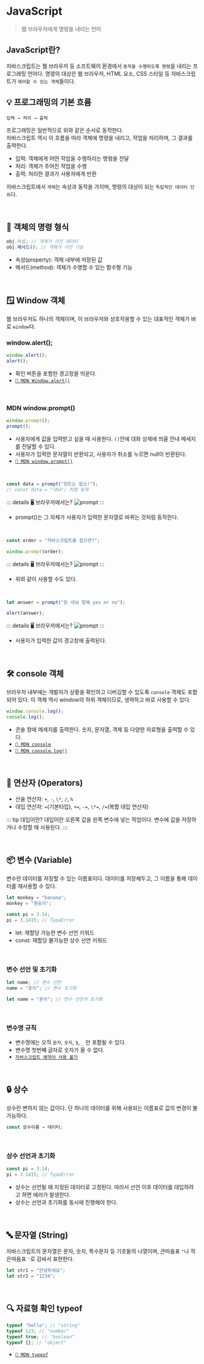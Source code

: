 # JavaScript

> 웹 브라우저에게 명령을 내리는 언어

## JavaScript란?

자바스크립트는 웹 브라우저 등 소프트웨어 환경에서 `동작을 수행하도록 명령`을 내리는 프로그래밍 언어다.
명령의 대상은 웹 브라우저, HTML 요소, CSS 스타일 등 자바스크립트가 `제어할 수 있는 객체`들이다.

## 💡 프로그래밍의 기본 흐름

```text
입력 → 처리 → 출력
```

프로그래밍은 일반적으로 위와 같은 순서로 동작한다.<br>
자바스크립트 역시 이 흐름을 따라 객체에 명령을 내리고, 작업을 처리하며, 그 결과를 출력한다.

- 입력: 객체에게 어떤 작업을 수행하라는 명령을 전달
- 처리: 객체가 주어진 작업을 수행
- 출력: 처리한 결과가 사용자에게 반환

자바스크립트에서 `객체`는 속성과 동작을 가지며, 명령의 대상이 되는 `독립적인 데이터 단위`다.

<br>

## 💬 객체의 명령 형식

```js
obj.속성; // 객체가 가진 데이터
obj.메서드(); // 객체가 가진 기능
```

- 속성(property): 객체 내부에 저장된 값
- 메서드(method): 객체가 수행할 수 있는 함수형 기능

<br>

## 🪟 Window 객체

웹 브라우저도 하나의 객체이며, 이 브라우저와 상호작용할 수 있는 대표적인 객체가 바로 `window`다.

### window.alert();

```js
window.alert();
alert();
```

- 확인 버튼을 포함한 경고창을 띄운다.
- [`📎 MDN Window.alert()`](https://developer.mozilla.org/ko/docs/Web/API/Window/alert)

<br>

### MDN window.prompt()

```js
window.prompt();
prompt();
```

- 사용자에게 값을 입력받고 싶을 때 사용한다. `()`안에 대화 상제에 띄울 안내 메세지를 전달할 수 있다.
- 사용자가 입력한 문자열이 반환되고, 사용자가 취소를 누르면 null이 반환된다.
- [`📎 MDN window.prompt()`](https://developer.mozilla.org/ko/docs/Web/API/Window/prompt)

<br>

```js
const data = prompt("힌트는 없소!");
// const data = "내놔"; 처럼 동작
```

::: details 🖥️ 브라우저에서는?
![prompt](./images/til01.png)
:::

- prompt()는 그 자체가 사용자가 입력한 문자열로 바뀌는 것처럼 동작한다.

<br>

```js
const order = "자바스크립트를 잡으면?";

window.prompt(order);
```

::: details 🖥️ 브라우저에서는?
![prompt](./images/til02.png)
:::

- 위와 같이 사용할 수도 있다.

<br>

```js
let answer = prompt("돈 내놔 말해 yes or no");

alert(answer);
```

::: details 🖥️ 브라우저에서는?
![prompt](./images/til03.png)
:::

- 사용자가 입력한 값이 경고창에 출력된다.

<br>

## 🛠 console 객체

브라우저 내부에는 개발자가 상황을 확인하고 디버깅할 수 있도록 `console` 객체도 포함되어 있다.
이 객체 역시 window의 하위 객체이므로, 생략하고 바로 사용할 수 있다.

```js
window.console.log();
console.log();
```

- 콘솔 창에 메세지를 출력한다. 숫자, 문자열, 객체 등 다양한 자료형을 출력할 수 있다.
- [`📎 MDN console`](https://developer.mozilla.org/ko/docs/Web/API/console)
- [`📎 MDN console.log()`](https://developer.mozilla.org/ko/docs/Web/API/console/log_static)

<br>

## 🔢 연산자 (Operators)

- 산술 연산자: `+`, `-`, `\*`, `/`, `%`
- 대입 연산자: `=`(기본타입), `+=`, `-=`, `\*=`, `/=`(복합 대입 연산자)

::: tip 대입이란?
대입이란 오른쪽 값을 왼쪽 변수에 넣는 작업이다. 변수에 값을 저장하거나 수정할 때 사용된다.
:::

<br>

## 📦 변수 (Variable)

변수란 데이터를 저장할 수 있는 이름표이다. 데이터를 저장해두고, 그 이름을 통해 데이터를 재사용할 수 있다.

```js
let monkey = "banana";
monkey = "원숭이";
```

```js
const pi = 3.14;
pi = 3.1415; // TypeError
```

- let: 재할당 가능한 변수 선언 키워드
- const: 재할당 불가능한 상수 선언 키워드

<br>

### 변수 선언 및 초기화

```js
let name; // 변수 선언
name = "훈이"; // 변수 초기화
```

```js
let name = "훈이"; // 변수 선언과 초기화
```

<br>

### 변수명 규칙

- 변수명에는 오직 `문자`, `숫자`, `$`, `_` 만 포함될 수 있다.
- 변수명 첫번째 글자로 숫자가 올 수 없다.
- [`자바스크립트 예약어 사용 불가`](https://www.w3schools.com/js/js_reserved.asp)

<br>

## 🔒 상수

상수란 변하지 않는 값이다. 단 하나의 데이터를 위해 사용되는 이름표로 값의 변경이 불가능하다.

```js
const 상수이름 = 데이터;
```

<br>

### 상수 선언과 초기화

```js
const pi = 3.14;
pi = 3.1415; // TypeError
```

- 상수는 선언될 때 지정된 데이터로 고정된다. 따라서 선언 이후 데이터를 대입하려고 하면 에러가 발생한다.
- 상수는 선언과 초기화를 동시에 진행해야 한다.

<br>

## 🔤 문자열 (String)

자바스크립트의 문자열은 문자, 숫자, 특수문자 등 기호들의 나열이며, 큰따옴표 `"`나 작은따옴표 `'`로 감싸서 표현한다.

```js
let str1 = "안녕하세요";
let str2 = "1234";
```

<br>

## 🔍 자료형 확인 typeof

```js
typeof "hello"; // "string"
typeof 123; // "number"
typeof true; // "boolean"
typeof {}; // "object"
```

- [`📎 MDN typeof`](https://developer.mozilla.org/ko/docs/Web/JavaScript/Reference/Operators/typeof)

<br>
